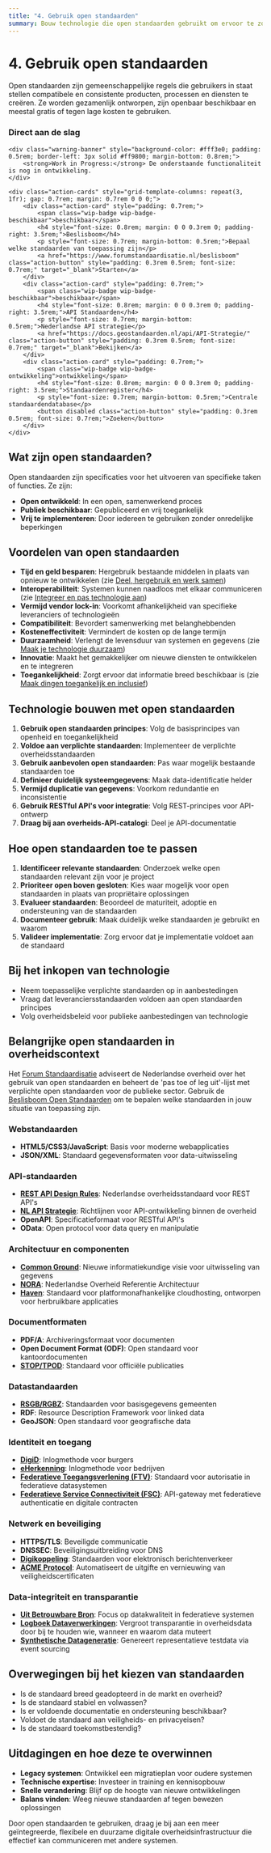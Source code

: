```yaml
---
title: "4. Gebruik open standaarden"
summary: Bouw technologie die open standaarden gebruikt om ervoor te zorgen dat je technologie werkt en communiceert met andere technologie.
---
```


# 4. Gebruik open standaarden

Open standaarden zijn gemeenschappelijke regels die gebruikers in staat stellen compatibele en consistente producten, processen en diensten te creëren. Ze worden gezamenlijk ontworpen, zijn openbaar beschikbaar en meestal gratis of tegen lage kosten te gebruiken.

<div class="direct-aan-de-slag">
    <h3>Direct aan de slag</h3>

    <div class="warning-banner" style="background-color: #fff3e0; padding: 0.5rem; border-left: 3px solid #ff9800; margin-bottom: 0.8rem;">
        <strong>Work in Progress:</strong> De onderstaande functionaliteit is nog in ontwikkeling.
    </div>

    <div class="action-cards" style="grid-template-columns: repeat(3, 1fr); gap: 0.7rem; margin: 0.7rem 0 0 0;">
        <div class="action-card" style="padding: 0.7rem;">
            <span class="wip-badge wip-badge-beschikbaar">beschikbaar</span>
            <h4 style="font-size: 0.8rem; margin: 0 0 0.3rem 0; padding-right: 3.5rem;">Beslisboom</h4>
            <p style="font-size: 0.7rem; margin-bottom: 0.5rem;">Bepaal welke standaarden van toepassing zijn</p>
            <a href="https://www.forumstandaardisatie.nl/beslisboom" class="action-button" style="padding: 0.3rem 0.5rem; font-size: 0.7rem;" target="_blank">Starten</a>
        </div>
        <div class="action-card" style="padding: 0.7rem;">
            <span class="wip-badge wip-badge-beschikbaar">beschikbaar</span>
            <h4 style="font-size: 0.8rem; margin: 0 0 0.3rem 0; padding-right: 3.5rem;">API Standaarden</h4>
            <p style="font-size: 0.7rem; margin-bottom: 0.5rem;">Nederlandse API strategie</p>
            <a href="https://docs.geostandaarden.nl/api/API-Strategie/" class="action-button" style="padding: 0.3rem 0.5rem; font-size: 0.7rem;" target="_blank">Bekijken</a>
        </div>
        <div class="action-card" style="padding: 0.7rem;">
            <span class="wip-badge wip-badge-ontwikkeling">ontwikkeling</span>
            <h4 style="font-size: 0.8rem; margin: 0 0 0.3rem 0; padding-right: 3.5rem;">Standaardenregister</h4>
            <p style="font-size: 0.7rem; margin-bottom: 0.5rem;">Centrale standaardendatabase</p>
            <button disabled class="action-button" style="padding: 0.3rem 0.5rem; font-size: 0.7rem;">Zoeken</button>
        </div>
    </div>
</div>

## Wat zijn open standaarden?

Open standaarden zijn specificaties voor het uitvoeren van specifieke taken of functies. Ze zijn:
- **Open ontwikkeld**: In een open, samenwerkend proces
- **Publiek beschikbaar**: Gepubliceerd en vrij toegankelijk
- **Vrij te implementeren**: Door iedereen te gebruiken zonder onredelijke beperkingen

## Voordelen van open standaarden

- **Tijd en geld besparen**: Hergebruik bestaande middelen in plaats van opnieuw te ontwikkelen (zie [Deel, hergebruik en werk samen](../samenwerking/index.md))
- **Interoperabiliteit**: Systemen kunnen naadloos met elkaar communiceren (zie [Integreer en pas technologie aan](../integratie/index.md))
- **Vermijd vendor lock-in**: Voorkomt afhankelijkheid van specifieke leveranciers of technologieën
- **Compatibiliteit**: Bevordert samenwerking met belanghebbenden
- **Kosteneffectiviteit**: Vermindert de kosten op de lange termijn
- **Duurzaamheid**: Verlengt de levensduur van systemen en gegevens (zie [Maak je technologie duurzaam](../duurzaamheid/index.md))
- **Innovatie**: Maakt het gemakkelijker om nieuwe diensten te ontwikkelen en te integreren
- **Toegankelijkheid**: Zorgt ervoor dat informatie breed beschikbaar is (zie [Maak dingen toegankelijk en inclusief](../toegankelijkheid/index.md))

## Technologie bouwen met open standaarden

1. **Gebruik open standaarden principes**: Volg de basisprincipes van openheid en toegankelijkheid
2. **Voldoe aan verplichte standaarden**: Implementeer de verplichte overheidsstandaarden
3. **Gebruik aanbevolen open standaarden**: Pas waar mogelijk bestaande standaarden toe
4. **Definieer duidelijk systeemgegevens**: Maak data-identificatie helder
5. **Vermijd duplicatie van gegevens**: Voorkom redundantie en inconsistentie
6. **Gebruik RESTful API's voor integratie**: Volg REST-principes voor API-ontwerp
7. **Draag bij aan overheids-API-catalogi**: Deel je API-documentatie

## Hoe open standaarden toe te passen

1. **Identificeer relevante standaarden**: Onderzoek welke open standaarden relevant zijn voor je project
2. **Prioriteer open boven gesloten**: Kies waar mogelijk voor open standaarden in plaats van propriëtaire oplossingen
3. **Evalueer standaarden**: Beoordeel de maturiteit, adoptie en ondersteuning van de standaarden
4. **Documenteer gebruik**: Maak duidelijk welke standaarden je gebruikt en waarom
5. **Valideer implementatie**: Zorg ervoor dat je implementatie voldoet aan de standaard

## Bij het inkopen van technologie

- Neem toepasselijke verplichte standaarden op in aanbestedingen
- Vraag dat leveranciersstandaarden voldoen aan open standaarden principes
- Volg overheidsbeleid voor publieke aanbestedingen van technologie

## Belangrijke open standaarden in overheidscontext

Het [Forum Standaardisatie](https://www.forumstandaardisatie.nl/) adviseert de Nederlandse overheid over het gebruik van open standaarden en beheert de 'pas toe of leg uit'-lijst met verplichte open standaarden voor de publieke sector. Gebruik de [Beslisboom Open Standaarden](https://www.forumstandaardisatie.nl/beslisboom/beslisboom-open-standaarden) om te bepalen welke standaarden in jouw situatie van toepassing zijn.

### Webstandaarden
- **HTML5/CSS3/JavaScript**: Basis voor moderne webapplicaties
- **JSON/XML**: Standaard gegevensformaten voor data-uitwisseling

### API-standaarden
- **[REST API Design Rules](https://publicatie.centrumvoorstandaarden.nl/api/adr/)**: Nederlandse overheidsstandaard voor REST API's
- **[NL API Strategie](https://docs.geostandaarden.nl/api/API-Strategie/)**: Richtlijnen voor API-ontwikkeling binnen de overheid
- **OpenAPI**: Specificatieformaat voor RESTful API's
- **OData**: Open protocol voor data query en manipulatie

### Architectuur en componenten
- **[Common Ground](https://commonground.nl/)**: Nieuwe informatiekundige visie voor uitwisseling van gegevens
- **[NORA](https://www.noraonline.nl/)**: Nederlandse Overheid Referentie Architectuur
- **[Haven](https://digilab.overheid.nl/projecten/)**: Standaard voor platformonafhankelijke cloudhosting, ontworpen voor herbruikbare applicaties

### Documentformaten
- **PDF/A**: Archiveringsformaat voor documenten
- **Open Document Format (ODF)**: Open standaard voor kantoordocumenten
- **[STOP/TPOD](https://www.koopoverheid.nl/standaarden/stop)**: Standaard voor officiële publicaties

### Datastandaarden
- **[RSGB/RGBZ](https://www.gemmaonline.nl/index.php/RSGB_3.0_in_ontwikkeling)**: Standaarden voor basisgegevens gemeenten
- **RDF**: Resource Description Framework voor linked data
- **GeoJSON**: Open standaard voor geografische data

### Identiteit en toegang
- **[DigiD](https://www.digid.nl/)**: Inlogmethode voor burgers
- **[eHerkenning](https://www.eherkenning.nl/)**: Inlogmethode voor bedrijven
- **[Federatieve Toegangsverlening (FTV)](https://digilab.overheid.nl/projecten/)**: Standaard voor autorisatie in federatieve datasystemen
- **[Federatieve Service Connectiviteit (FSC)](https://digilab.overheid.nl/projecten/)**: API-gateway met federatieve authenticatie en digitale contracten

### Netwerk en beveiliging
- **HTTPS/TLS**: Beveiligde communicatie
- **DNSSEC**: Beveiligingsuitbreiding voor DNS
- **[Digikoppeling](https://www.logius.nl/diensten/digikoppeling)**: Standaarden voor elektronisch berichtenverkeer
- **[ACME Protocol](https://digilab.overheid.nl/projecten/)**: Automatiseert de uitgifte en vernieuwing van veiligheidscertificaten

### Data-integriteit en transparantie
- **[Uit Betrouwbare Bron](https://digilab.overheid.nl/projecten/)**: Focus op datakwaliteit in federatieve systemen
- **[Logboek Dataverwerkingen](https://digilab.overheid.nl/projecten/)**: Vergroot transparantie in overheidsdata door bij te houden wie, wanneer en waarom data muteert
- **[Synthetische Datageneratie](https://digilab.overheid.nl/projecten/)**: Genereert representatieve testdata via event sourcing

## Overwegingen bij het kiezen van standaarden

- Is de standaard breed geadopteerd in de markt en overheid?
- Is de standaard stabiel en volwassen?
- Is er voldoende documentatie en ondersteuning beschikbaar?
- Voldoet de standaard aan veiligheids- en privacyeisen?
- Is de standaard toekomstbestendig?

## Uitdagingen en hoe deze te overwinnen

- **Legacy systemen**: Ontwikkel een migratieplan voor oudere systemen
- **Technische expertise**: Investeer in training en kennisopbouw
- **Snelle verandering**: Blijf op de hoogte van nieuwe ontwikkelingen
- **Balans vinden**: Weeg nieuwe standaarden af tegen bewezen oplossingen

Door open standaarden te gebruiken, draag je bij aan een meer geïntegreerde, flexibele en duurzame digitale overheidsinfrastructuur die effectief kan communiceren met andere systemen.
